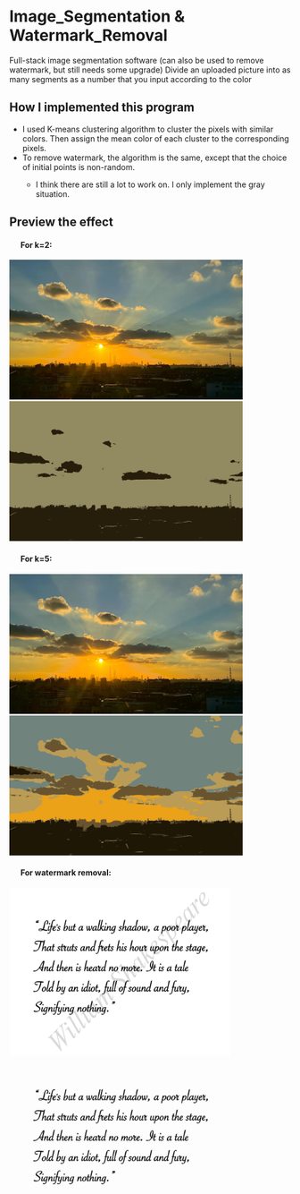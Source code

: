 # Image_Segmentation & Watermark_Removal
Full-stack image segmentation software (can also be used to remove watermark, but still needs some upgrade)
Divide an uploaded picture into as many segments as a number that you input according to the color

<h2>How I implemented this program</h2>
    <ul>
        <li>I used K-means clustering algorithm to cluster the pixels with similar colors. Then assign the mean color of each cluster to the corresponding pixels.</li>
        <li>To remove watermark, the algorithm is the same, except that the choice of initial points is non-random.</li>
        <ul><li>I think there are still a lot to work on. I only implement the gray situation.</li></ul>
    </ul>

<h2>Preview the effect</h2>
    <div>
        <h4>&nbsp;&nbsp;&nbsp;&nbsp;&nbsp;&nbsp;For k=2:</h4>
            <img src="static/view.jpg" alt="BEFORE" height="250">
            <img src="static/view_2.jpg" alt="AFTER" height="250">
        <h4>&nbsp;&nbsp;&nbsp;&nbsp;&nbsp;&nbsp;For k=5:</h4>
            <img src="static/view.jpg" alt="BEFORE" height="250">
            <img src="static/view_5.jpg" alt="AFTER" height="250">
        <h4>&nbsp;&nbsp;&nbsp;&nbsp;&nbsp;&nbsp;For watermark removal:</h4>
            <img src="static/Watermark.jpg" alt="BEFORE" height="300">
            <img src="static/Watermark_after.jpg" alt="AFTER" height="300">
    </div>
